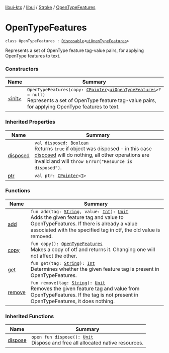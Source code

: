 [libui-ktx](../../../index.md) / [libui](../../index.md) / [Stroke](../index.md) / [OpenTypeFeatures](./index.md)

# OpenTypeFeatures

`class OpenTypeFeatures : `[`Disposable`](../../-disposable/index.md)`<`[`uiOpenTypeFeatures`](../../ui-open-type-features.md)`>`

Represents a set of OpenType feature tag-value pairs, for applying OpenType features to text.

### Constructors

| Name | Summary |
|---|---|
| [&lt;init&gt;](-init-.md) | `OpenTypeFeatures(copy: `[`CPointer`](../../../kotlinx.cinterop/-c-pointer/index.md)`<`[`uiOpenTypeFeatures`](../../ui-open-type-features.md)`>? = null)`<br>Represents a set of OpenType feature tag-value pairs, for applying OpenType features to text. |

### Inherited Properties

| Name | Summary |
|---|---|
| [disposed](../../-disposable/disposed.md) | `val disposed: `[`Boolean`](https://kotlinlang.org/api/latest/jvm/stdlib/kotlin/-boolean/index.html)<br>Returns `true` if object was disposed - in this case [disposed](../../-disposable/disposed.md) will do nothing, all other operations are invalid and will `throw Error("Resource is disposed")`. |
| [ptr](../../-disposable/ptr.md) | `val ptr: `[`CPointer`](../../../kotlinx.cinterop/-c-pointer/index.md)`<`[`T`](../../-disposable/index.md#T)`>` |

### Functions

| Name | Summary |
|---|---|
| [add](add.md) | `fun add(tag: `[`String`](https://kotlinlang.org/api/latest/jvm/stdlib/kotlin/-string/index.html)`, value: `[`Int`](https://kotlinlang.org/api/latest/jvm/stdlib/kotlin/-int/index.html)`): `[`Unit`](https://kotlinlang.org/api/latest/jvm/stdlib/kotlin/-unit/index.html)<br>Adds the given feature tag and value to OpenTypeFeatures. If there is already a value associated with the specified tag in otf, the old value is removed. |
| [copy](copy.md) | `fun copy(): `[`OpenTypeFeatures`](./index.md)<br>Makes a copy of otf and returns it. Changing one will not affect the other. |
| [get](get.md) | `fun get(tag: `[`String`](https://kotlinlang.org/api/latest/jvm/stdlib/kotlin/-string/index.html)`): `[`Int`](https://kotlinlang.org/api/latest/jvm/stdlib/kotlin/-int/index.html)<br>Determines whether the given feature tag is present in OpenTypeFeatures. |
| [remove](remove.md) | `fun remove(tag: `[`String`](https://kotlinlang.org/api/latest/jvm/stdlib/kotlin/-string/index.html)`): `[`Unit`](https://kotlinlang.org/api/latest/jvm/stdlib/kotlin/-unit/index.html)<br>Removes the given feature tag and value from OpenTypeFeatures. If the tag is not present in OpenTypeFeatures, it does nothing. |

### Inherited Functions

| Name | Summary |
|---|---|
| [dispose](../../-disposable/dispose.md) | `open fun dispose(): `[`Unit`](https://kotlinlang.org/api/latest/jvm/stdlib/kotlin/-unit/index.html)<br>Dispose and free all allocated native resources. |

